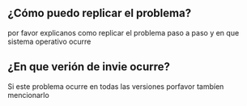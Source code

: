 ## ¿Cómo puedo replicar el problema?
por favor explicanos como replicar el problema paso a paso y en que sistema operativo ocurre

## ¿En que verión de invie ocurre?
Si este problema ocurre en todas las versiones porfavor tambíen mencionarlo
